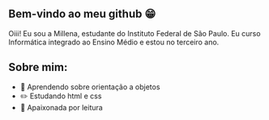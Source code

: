 ## Bem-vindo ao meu github 😁
Oiii! Eu sou a Millena, estudante do Instituto Federal de São Paulo. Eu curso Informática integrado ao Ensino Médio e estou no terceiro ano.

## Sobre mim: 
- 📖 Aprendendo sobre orientação a objetos
- ✏️ Estudando html e css
- 📘 Apaixonada por leitura

 
